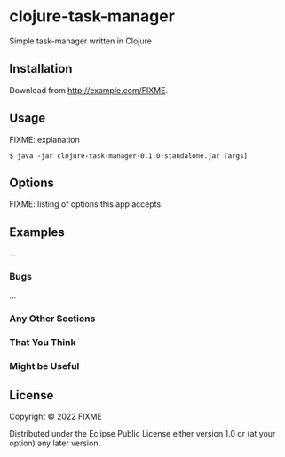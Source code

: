 # clojure-task-manager

Simple task-manager written in Clojure

## Installation

Download from http://example.com/FIXME.

## Usage

FIXME: explanation

    $ java -jar clojure-task-manager-0.1.0-standalone.jar [args]

## Options

FIXME: listing of options this app accepts.

## Examples

...

### Bugs

...

### Any Other Sections
### That You Think
### Might be Useful

## License

Copyright © 2022 FIXME

Distributed under the Eclipse Public License either version 1.0 or (at
your option) any later version.
